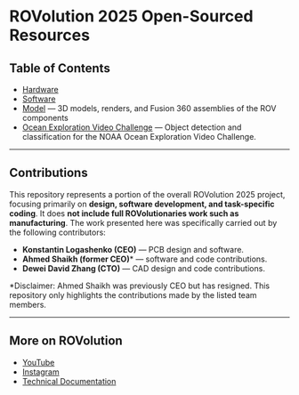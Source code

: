 # ROVolution 2025 Open-Sourced Resources

## **Table of Contents**

* [Hardware](./Hardware)
* [Software](./Software)
* [Model](./Model) — 3D models, renders, and Fusion 360 assemblies of the ROV components
* [Ocean Exploration Video Challenge](./Ocean%20Exploration%20Video%20Challenge) — Object detection and classification for the NOAA Ocean Exploration Video Challenge. 

---

## **Contributions**

This repository represents a portion of the overall ROVolution 2025 project, focusing primarily on **design, software development, and task-specific coding**. It does **not include full ROVolutionaries work such as manufacturing**. The work presented here was specifically carried out by the following contributors:

* **Konstantin Logashenko (CEO)** — PCB design and software.
* **Ahmed Shaikh (former CEO)*** — software and code contributions.
* **Dewei David Zhang (CTO)** — CAD design and code contributions.

*Disclaimer: Ahmed Shaikh was previously CEO but has resigned. This repository only highlights the contributions made by the listed team members.

---

## **More on ROVolution**

* [YouTube](https://www.youtube.com/@ROVolutionaries)
* [Instagram](https://www.instagram.com/rovolutionaries/)
* [Technical Documentation](https://drive.google.com/file/d/1zGqDDCye5YSRfjU_IAGbzJyzfevygd78/view?usp=sharing)